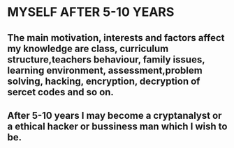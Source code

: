 <!-- headings -->
# MYSELF AFTER 5-10 YEARS  
## The main  motivation, interests and factors affect my knowledge are class, curriculum structure,teachers behaviour, family  issues, learning environment, assessment,problem solving, hacking, encryption, decryption of sercet codes and so on.
## After 5-10 years I may become a cryptanalyst or a ethical hacker or bussiness man which I wish to be. 